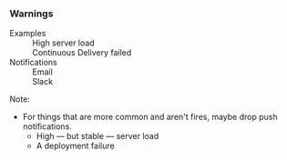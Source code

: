 ### Warnings

<dl>
    <dt>Examples</dt>
    <dd>High server load</dd>
    <dd>Continuous Delivery failed</dd>
    <dt>Notifications</dt>
    <dd>Email</dd>
    <dd>Slack</dd>
</dl>

Note:

* For things that are more common and aren't fires, maybe drop push notifications.
    - High — but stable — server load
    - A deployment failure
